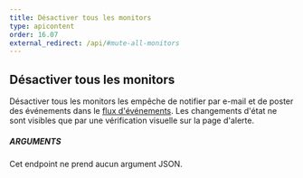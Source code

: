 ```yaml
---
title: Désactiver tous les monitors
type: apicontent
order: 16.07
external_redirect: /api/#mute-all-monitors
---
```


## Désactiver tous les monitors
Désactiver tous les monitors les empêche de notifier par e-mail et de poster des événements dans le [flux d'événements][1]. Les changements d'état ne sont visibles que par une vérification visuelle sur la page d'alerte.

##### ARGUMENTS

Cet endpoint ne prend aucun argument JSON.

[1]: /graphing/event_stream/
